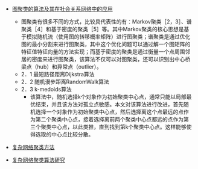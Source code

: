  - [图聚类的算法及其在社会关系网络中的应用](http://www.doc88.com/p-010966203707.html)
    - 图聚类有很多不同的方式，比较具代表性的有：Markov聚类［2，3］、谱聚类［4］和基于密度的聚类［5］等。其中Markov聚类的核心思想是基于模拟随机流（使用图的转移概率矩阵）进行图聚类；谱聚类是通过优化图的最小分割来进行图聚类，其中这个优化问题可以通过解一个图矩阵的特征值特征向量的方法实现；而基于密度的聚类是通过衡量一个点周围邻居的密度来进行图聚类，该算法不仅可以对图聚类，还可以识别出中心桥梁点（hub）和异常点（outlier）。
    - 2．1 最短路径距离Dijkstra算法
    - 2．2 随机漫步距离RandomWalk算法
    - 2．3 k-medoids算法
        - 该算法中，随机选择k个对象作为初始聚类中心点，通常只能以局部最优结束，并且该方法对孤立点敏感。本文对该算法进行改进，首先随机选择一个对象作为初始聚类中心点，然后选择离这个点最远的点作为第二个聚类中心点，接着选择离前两个聚类中心点都远的点作为第三个聚类中心点，以此类推，直到找到第k个聚类中心点。这样能够使得选取的中心点比较分散。
        
 - [复杂网络聚类方法](http://jos.org.cn/ch/reader/create_pdf.aspx?file_no=3464&journal_id=jos)
 
 - [复杂网络聚类算法研究](http://wenku.baidu.com/link?url=D66eiggdTXki0VgdQt854QaSQuR_DaEGJZAVqNx9bOSyFxq06BsCE4IYGdGJKeJM1CYNXzpYijmG0LYLBhoUM2D0lA6I5zo9OZ1KCgTLLqm)